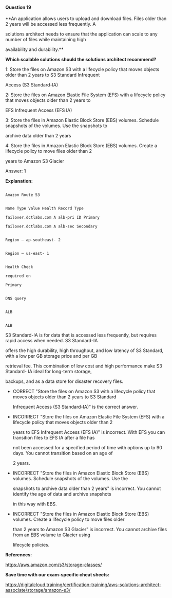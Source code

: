 #### Question  19


**An application allows users to upload and download files. Files older than 2 years will be accessed less frequently. A

solutions architect needs to ensure that the application can scale to any number of files while maintaining high

availability and durability.**


**Which scalable solutions should the solutions architect recommend?**


1: Store the files on Amazon S3 with a lifecycle policy that moves objects older than 2 years to S3 Standard Infrequent

Access (S3 Standard-IA)


2: Store the files on Amazon Elastic File System (EFS) with a lifecycle policy that moves objects older than 2 years to

EFS Infrequent Access (EFS IA)


3: Store the files in Amazon Elastic Block Store (EBS) volumes. Schedule snapshots of the volumes. Use the snapshots to

archive data older than 2 years


4: Store the files in Amazon Elastic Block Store (EBS) volumes. Create a lifecycle policy to move files older than 2

years to Amazon S3 Glacier


Answer: 1


**Explanation:**


```

Amazon Route 53

```


```

Name Type Value Health Record Type

failover.dctlabs.com A alb-pri ID Primary

failover.dctlabs.com A alb-sec Secondary

```


```

Region – ap-southeast- 2

```


```

Region – us-east- 1

```


```

Health Check

required on

Primary

```


```

DNS query

```


```

ALB

```


```

ALB

```


S3 Standard-IA is for data that is accessed less frequently, but requires rapid access when needed. S3 Standard-IA

offers the high durability, high throughput, and low latency of S3 Standard, with a low per GB storage price and per GB

retrieval fee. This combination of low cost and high performance make S3 Standard- IA ideal for long-term storage,

backups, and as a data store for disaster recovery files.


- CORRECT "Store the files on Amazon S3 with a lifecycle policy that moves objects older than 2 years to S3 Standard

  Infrequent Access (S3 Standard-IA)" is the correct answer.


- INCORRECT "Store the files on Amazon Elastic File System (EFS) with a lifecycle policy that moves objects older than 2

  years to EFS Infrequent Access (EFS IA)" is incorrect. With EFS you can transition files to EFS IA after a file has

  not been accessed for a specified period of time with options up to 90 days. You cannot transition based on an age of

  2 years.


- INCORRECT "Store the files in Amazon Elastic Block Store (EBS) volumes. Schedule snapshots of the volumes. Use the

  snapshots to archive data older than 2 years" is incorrect. You cannot identify the age of data and archive snapshots

  in this way with EBS.


- INCORRECT "Store the files in Amazon Elastic Block Store (EBS) volumes. Create a lifecycle policy to move files older

  than 2 years to Amazon S3 Glacier" is incorrect. You cannot archive files from an EBS volume to Glacier using

  lifecycle policies.


**References:**


https://aws.amazon.com/s3/storage-classes/


**Save time with our exam-specific cheat sheets:**


https://digitalcloud.training/certification-training/aws-solutions-architect-associate/storage/amazon-s3/

